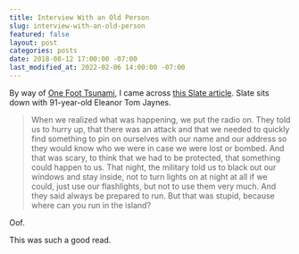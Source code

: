 ```yaml
---
title: Interview With an Old Person
slug: interview-with-an-old-person
featured: false
layout: post
categories: posts
date: 2018-08-12 17:00:00 -07:00
last_modified_at: 2022-02-06 14:00:00 -07:00
---
```


By way of [One Foot Tsunami](https://onefoottsunami.com/), I came across [this Slate article](https://slate.com/human-interest/2018/08/interview-with-an-old-person-eleanor-tom-jaynes-91-on-living-in-hawaii-during-pearl-harbor.html). Slate sits down with 91-year-old Eleanor Tom Jaynes.

> When we realized what was happening, we put the radio on. They told us to hurry up, that there was an attack and that we needed to quickly find something to pin on ourselves with our name and our address so they would know who we were in case we were lost or bombed. And that was scary, to think that we had to be protected, that something could happen to us. That night, the military told us to black out our windows and stay inside, not to turn lights on at night at all if we could, just use our flashlights, but not to use them very much. And they said always be prepared to run. But that was stupid, because where can you run in the island?

Oof.

This was such a good read.

